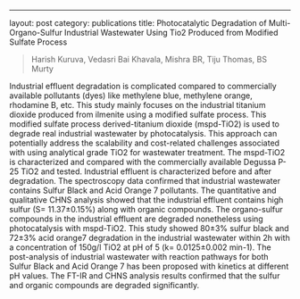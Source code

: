 ---
layout: post
category: publications
title: Photocatalytic Degradation of Multi-Organo-Sulfur Industrial Wastewater Using Tio2 Produced from Modified Sulfate Process

>Harish Kuruva, Vedasri Bai Khavala, Mishra BR, Tiju Thomas, BS Murty

Industrial effluent degradation is complicated compared to commercially available pollutants (dyes) like methylene blue, methylene orange, rhodamine B, etc. This study mainly focuses on the industrial titanium dioxide produced from ilmenite using a modified sulfate process. This modified sulfate process derived-titanium dioxide (mspd-TiO2) is used to degrade real industrial wastewater by photocatalysis. This approach can potentially address the scalability and cost-related challenges associated with using analytical grade TiO2 for wastewater treatment. The mspd-TiO2 is characterized and compared with the commercially available Degussa P-25 TiO2 and tested. Industrial effluent is characterized before and after degradation. The spectroscopy data confirmed that industrial wastewater contains Sulfur Black and Acid Orange 7 pollutants. The quantitative and qualitative CHNS analysis showed that the industrial effluent contains high sulfur (S= 11.37±0.15%) along with organic compounds. The organo-sulfur compounds in the industrial effluent are degraded nonetheless using photocatalysis with mspd-TiO2. This study showed 80±3% sulfur black and 72±3% acid orange7 degradation in the industrial wastewater within 2h with a concentration of 150g/l TiO2 at pH of 5 (k= 0.0125±0.002 min-1). The post-analysis of industrial wastewater with reaction pathways for both Sulfur Black and Acid Orange 7 has been proposed with kinetics at different pH values. The FT-IR and CHNS analysis results confirmed that the sulfur and organic compounds are degraded significantly.
